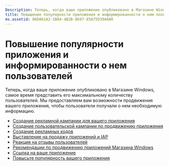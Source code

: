 ```yaml
---
Description: Теперь, когда ваше приложение опубликовано в Магазине Windows, самое время представить его максимальному количеству пользователей.
title: Повышение популярности приложения и информированности о нем пользователей
ms.assetid: 86DA61A2-1B84-4B2B-8697-85A75D39A686
---
```


# Повышение популярности приложения и информированности о нем пользователей


Теперь, когда ваше приложение опубликовано в Магазине Windows, самое время представить его максимальному количеству пользователей. Мы предоставляем вам возможности продвижения вашего приложения, чтобы пользователи получали о нем необходимую информацию.

-   [Создание рекламной кампании для вашего приложения](create-an-ad-campaign-for-your-app.md)
-   [Создание пользовательской кампании по продвижению приложения](create-a-custom-app-promotion-campaign.md)
-   [Создание рекламных кодов](generate-promotional-codes.md)
-   [Выставление на продажу приложений и IAP](put-apps-and-iaps-on-sale.md)
-   [Реакция на отзывы пользователей](respond-to-customer-reviews.md)
-   [Рекомендации по продвижению приложений Магазина Windows](app-marketing-guidelines.md)
-   [Ссылка на ваше приложение](link-to-your-app.md)
-   [Повысьте популярность вашего приложения](make-your-app-easier-to-promote.md)

 

 






<!--HONumber=Mar16_HO1-->



